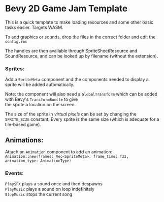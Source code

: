 # Bevy 2D Game Jam Template

This is a quick template to make loading resources and some other basic tasks easier.
Targets WASM.

To add graphics or sounds, drop the files in the correct folder and edit the `config.ron`

The handles are then available through SpriteSheetResource and SoundResource, and can be looked up by filename (without the extension).

### Sprites:
Add a `SpriteMeta` component and the components needed to display a sprite will be added automatically.

Note: the component will also need a `GlobalTransform` which can be added with Bevy's `TransformBundle` to give  
the sprite a location on the screen.

The size of the sprite in *virtual pixels* can be set by changing the `SPRITE_SIZE` constant. Every sprite is the same size (which is adequate for a tile-based game).

## Animations:

Attach an `Animation` component to add an animation:  
`Animation::new(frames: Vec<SpriteMeta>, frame_time: f32, animation_type: AnimationType)`

### Events:
`PlaySFX` plays a sound once and then despawns  
`PlayMusic` plays a sound on loop indefinitely  
`StopMusic` stops the current song
